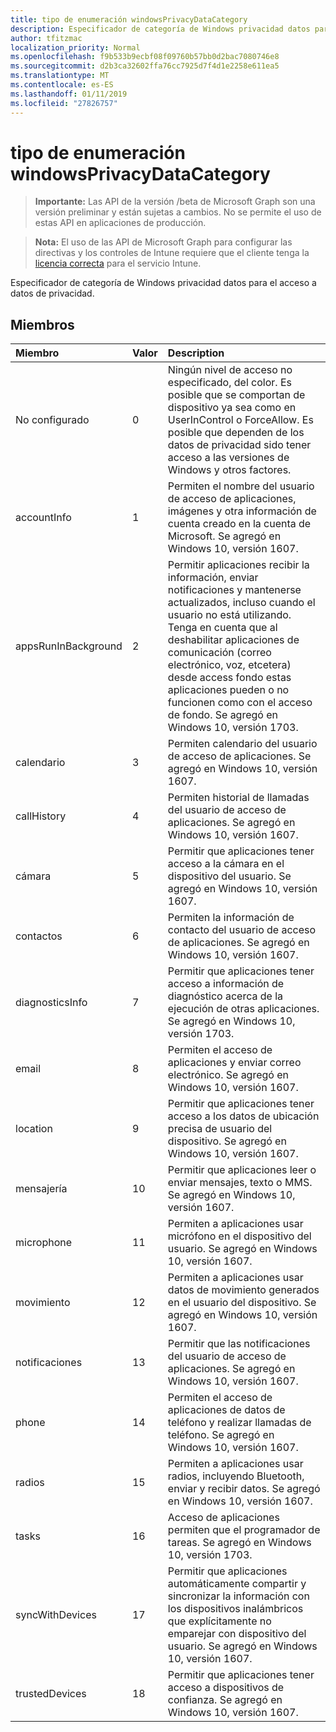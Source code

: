 ```yaml
---
title: tipo de enumeración windowsPrivacyDataCategory
description: Especificador de categoría de Windows privacidad datos para el acceso a datos de privacidad.
author: tfitzmac
localization_priority: Normal
ms.openlocfilehash: f9b533b9ecbf08f09760b57bb0d2bac7080746e8
ms.sourcegitcommit: d2b3ca32602ffa76cc7925d7f4d1e2258e611ea5
ms.translationtype: MT
ms.contentlocale: es-ES
ms.lasthandoff: 01/11/2019
ms.locfileid: "27826757"
---
```

# <a name="windowsprivacydatacategory-enum-type"></a>tipo de enumeración windowsPrivacyDataCategory

> **Importante:** Las API de la versión /beta de Microsoft Graph son una versión preliminar y están sujetas a cambios. No se permite el uso de estas API en aplicaciones de producción.

> **Nota:** El uso de las API de Microsoft Graph para configurar las directivas y los controles de Intune requiere que el cliente tenga la [licencia correcta](https://go.microsoft.com/fwlink/?linkid=839381) para el servicio Intune.

Especificador de categoría de Windows privacidad datos para el acceso a datos de privacidad.
## <a name="members"></a>Miembros
|Miembro	|Valor|Description|
|:---|:---|:---|
|No configurado|0|Ningún nivel de acceso no especificado, del color. Es posible que se comportan de dispositivo ya sea como en UserInControl o ForceAllow. Es posible que dependen de los datos de privacidad sido tener acceso a las versiones de Windows y otros factores.|
|accountInfo|1|Permiten el nombre del usuario de acceso de aplicaciones, imágenes y otra información de cuenta creado en la cuenta de Microsoft. Se agregó en Windows 10, versión 1607.|
|appsRunInBackground|2|Permitir aplicaciones recibir la información, enviar notificaciones y mantenerse actualizados, incluso cuando el usuario no está utilizando. Tenga en cuenta que al deshabilitar aplicaciones de comunicación (correo electrónico, voz, etcetera) desde access fondo estas aplicaciones pueden o no funcionen como con el acceso de fondo. Se agregó en Windows 10, versión 1703.|
|calendario|3|Permiten calendario del usuario de acceso de aplicaciones. Se agregó en Windows 10, versión 1607.|
|callHistory|4|Permiten historial de llamadas del usuario de acceso de aplicaciones. Se agregó en Windows 10, versión 1607.|
|cámara|5|Permitir que aplicaciones tener acceso a la cámara en el dispositivo del usuario. Se agregó en Windows 10, versión 1607.|
|contactos|6|Permiten la información de contacto del usuario de acceso de aplicaciones. Se agregó en Windows 10, versión 1607.|
|diagnosticsInfo|7|Permitir que aplicaciones tener acceso a información de diagnóstico acerca de la ejecución de otras aplicaciones. Se agregó en Windows 10, versión 1703.|
|email|8|Permiten el acceso de aplicaciones y enviar correo electrónico. Se agregó en Windows 10, versión 1607.|
|location|9|Permitir que aplicaciones tener acceso a los datos de ubicación precisa de usuario del dispositivo. Se agregó en Windows 10, versión 1607.|
|mensajería|10|Permitir que aplicaciones leer o enviar mensajes, texto o MMS. Se agregó en Windows 10, versión 1607.|
|microphone|11|Permiten a aplicaciones usar micrófono en el dispositivo del usuario. Se agregó en Windows 10, versión 1607.|
|movimiento|12|Permiten a aplicaciones usar datos de movimiento generados en el usuario del dispositivo. Se agregó en Windows 10, versión 1607.|
|notificaciones|13|Permitir que las notificaciones del usuario de acceso de aplicaciones. Se agregó en Windows 10, versión 1607.|
|phone|14|Permiten el acceso de aplicaciones de datos de teléfono y realizar llamadas de teléfono. Se agregó en Windows 10, versión 1607.|
|radios|15|Permiten a aplicaciones usar radios, incluyendo Bluetooth, enviar y recibir datos. Se agregó en Windows 10, versión 1607.|
|tasks|16|Acceso de aplicaciones permiten que el programador de tareas. Se agregó en Windows 10, versión 1703.|
|syncWithDevices|17|Permitir que aplicaciones automáticamente compartir y sincronizar la información con los dispositivos inalámbricos que explícitamente no emparejar con dispositivo del usuario. Se agregó en Windows 10, versión 1607.|
|trustedDevices|18|Permitir que aplicaciones tener acceso a dispositivos de confianza. Se agregó en Windows 10, versión 1607.|





